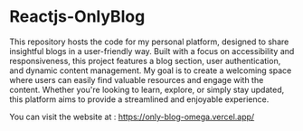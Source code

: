 # Reactjs-OnlyBlog

This repository hosts the code for my personal platform, designed to share insightful blogs in a user-friendly way. Built with a focus on accessibility and responsiveness, this project features a blog section, user authentication, and dynamic content management. My goal is to create a welcoming space where users can easily find valuable resources and engage with the content. Whether you're looking to learn, explore, or simply stay updated, this platform aims to provide a streamlined and enjoyable experience.

You can visit the website at : https://only-blog-omega.vercel.app/

